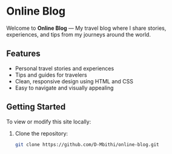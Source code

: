 # Online Blog

Welcome to **Online Blog** — My travel blog where I share stories, experiences, and tips from my journeys around the world.

## Features

- Personal travel stories and experiences
- Tips and guides for travelers
- Clean, responsive design using HTML and CSS
- Easy to navigate and visually appealing

## Getting Started

To view or modify this site locally:

1. Clone the repository:
   ```bash
   git clone https://github.com/D-Mbithi/online-blog.git
